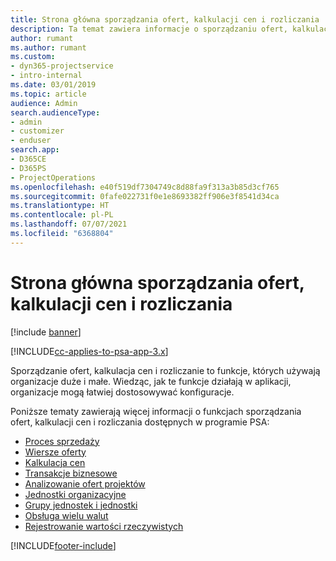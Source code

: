 ```yaml
---
title: Strona główna sporządzania ofert, kalkulacji cen i rozliczania
description: Ta temat zawiera informacje o sporządzaniu ofert, kalkulacji cen i rozliczaniu.
author: rumant
ms.author: rumant
ms.custom:
- dyn365-projectservice
- intro-internal
ms.date: 03/01/2019
ms.topic: article
audience: Admin
search.audienceType:
- admin
- customizer
- enduser
search.app:
- D365CE
- D365PS
- ProjectOperations
ms.openlocfilehash: e40f519df7304749c8d88fa9f313a3b85d3cf765
ms.sourcegitcommit: 0fafe022731f0e1e8693382ff906e3f8541d34ca
ms.translationtype: HT
ms.contentlocale: pl-PL
ms.lasthandoff: 07/07/2021
ms.locfileid: "6368804"
---
```

# <a name="quoting-pricing-and-billing-home-page"></a>Strona główna sporządzania ofert, kalkulacji cen i rozliczania

[!include [banner](../includes/psa-now-project-operations.md)]

[!INCLUDE[cc-applies-to-psa-app-3.x](../includes/cc-applies-to-psa-app-3x.md)]

Sporządzanie ofert, kalkulacja cen i rozliczanie to funkcje, których używają organizacje duże i małe. Wiedząc, jak te funkcje działają w aplikacji, organizacje mogą łatwiej dostosowywać konfiguracje.

Poniższe tematy zawierają więcej informacji o funkcjach sporządzania ofert, kalkulacji cen i rozliczania dostępnych w programie PSA:

- [Proces sprzedaży](basic-sales-process.md)
- [Wiersze oferty](basic-quote-lines.md)
- [Kalkulacja cen](basic-pricing.md)
- [Transakcje biznesowe](basic-business-transactions.md)
- [Analizowanie ofert projektów](basic-analyzing-quotes.md)
- [Jednostki organizacyjne](advanced-organizational.md)
- [Grupy jednostek i jednostki](advanced-units.md)
- [Obsługa wielu walut](advanced-currency.md)
- [Rejestrowanie wartości rzeczywistych](advanced-actuals.md)


[!INCLUDE[footer-include](../includes/footer-banner.md)]